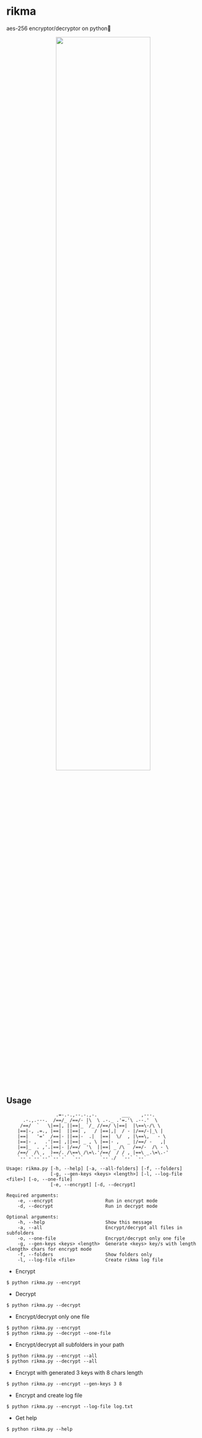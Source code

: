 # rikma
aes-256 encryptor/decryptor on python🐍

<p align="center">
  <img src="https://user-images.githubusercontent.com/78678868/130137480-46a72bd3-d7ee-413d-942b-b03a8931ba87.png" width=70% height=70%>
</p>

Usage
----

```
                  .=-.-.,--.-.,-.         ___    ,---.      
      .-.,.---.  /==/_ /==/- |\  \ .-._ .'=.'\ .--.'  \     
     /==/  `   \|==|, ||==|_ `/_ //==/ \|==|  |\==\-/\ \    
    |==|-, .=., |==|  ||==| ,   / |==|,|  / - |/==/-|_\ |   
    |==|   '='  /==|- ||==|-  .|  |==|  \/  , |\==\,   - \  
    |==|- ,   .'|==| ,||==| _ , \ |==|- ,   _ |/==/ -   ,|  
    |==|_  . ,'.|==|- |/==/  '\  ||==| _ /\   /==/-  /\ - \ 
    /==/  /\ ,  )==/. /\==\ /\=\.'/==/  / / , |==\ _.\=\.-' 
    `--`-`--`--'`--`-`  `--`      `--`./  `--` `--`         

Usage: rikma.py [-h, --help] [-a, --all-folders] [-f, --folders]
                [-g, --gen-keys <keys> <length>] [-l, --log-file <file>] [-o, --one-file]
                [-e, --encrypt] [-d, --decrypt]

Required arguments:
    -e, --encrypt                   Run in encrypt mode
    -d, --decrypt                   Run in decrypt mode

Optional arguments:
    -h, --help                      Show this message
    -a, --all                       Encrypt/decrypt all files in subfolders
    -o, --one-file                  Encrypt/decrypt only one file
    -g, --gen-keys <keys> <length>  Generate <keys> key/s with length <length> chars for encrypt mode
    -f, --folders                   Show folders only
    -l, --log-file <file>           Create rikma log file
```

* Encrypt
```
$ python rikma.py --encrypt
```
* Decrypt
```
$ python rikma.py --decrypt
```
* Encrypt/decrypt only one file
```
$ python rikma.py --encrypt
$ python rikma.py --decrypt --one-file
```
* Encrypt/decrypt all subfolders in your path
```
$ python rikma.py --encrypt --all
$ python rikma.py --decrypt --all
```
* Encrypt with generated 3 keys with 8 chars length
```
$ python rikma.py --encrypt --gen-keys 3 8
```
* Encrypt and create log file
```
$ python rikma.py --encrypt --log-file log.txt
```
* Get help
```
$ python rikma.py --help
```

